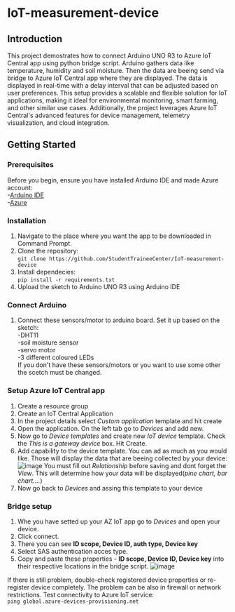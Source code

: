 # IoT-measurement-device

## Introduction
This project demostrates how to connect Arduino UNO R3 to Azure IoT Central app using python bridge script. Arduino gathers data like temperature, humidity and soil moisture. Then the data are beeing send via bridge to Azure IoT Central app where they are displayed. The data is displayed in real-time with a delay interval that can be adjusted based on user preferences. This setup provides a scalable and flexible solution for IoT applications, making it ideal for environmental monitoring, smart farming, and other similar use cases. Additionally, the project leverages Azure IoT Central's advanced features for device management, telemetry visualization, and cloud integration.

## Getting Started  
### Prerequisites
Before you begin, ensure you have installed Arduino IDE and made Azure account:  
-[Arduino IDE](https://pages.github.com/)  
-[Azure](https://azure.microsoft.com/en-us/)
### Installation  
1. Navigate to the place where you want the app to be downloaded in Command Prompt.
2. Clone the repository:  
   `git clone https://github.com/StudentTraineeCenter/IoT-measurement-device`
4. Install dependecies:  
   `pip install -r requirements.txt`
6. Upload the sketch to Arduino UNO R3 using Arduino IDE

### Connect Arduino  
1. Connect these sensors/motor to arduino board. Set it up based on the sketch:  
   -DHT11  
   -soil moisture sensor  
   -servo motor  
   -3 different coloured LEDs  
If you don't have these sensors/motors or you want to use some other the scetch must be changed.

### Setup Azure IoT Central app  
1. Create a resource group
2. Create an IoT Central Application
3. In the project details select *Custom application* template and hit create
4. Open the application. On the left tab go to *Devices* and add new.
5. Now go to *Device templates* and create new *IoT device* template. Check the *This is a gateway device* box. Hit Create.
6. Add capability to the device template. You can ad as much as you would like. Those will display the data that are beeing collected by your device:
![image](https://github.com/user-attachments/assets/0643d5f9-1d3b-4b8a-bb9a-391cab0bb62c)
You must fill out *Relationship* before saving and dont forget the *View*. This will determine how your data will be displayed(*pine chart, bar chart....*)
7. Now go back to *Devices* and assing this template to your device

### Bridge setup
1. Whe you have setted up your AZ IoT app go to *Devices* and open your device.
2. Click connect.
3. There you can see **ID scope, Device ID, auth type, Device key**
4. Select SAS authentication acces type.
5. Copy and paste these properties - **ID scope, Device ID, Device key** into their respective locations in the bridge script.
![image](https://github.com/user-attachments/assets/19c88dff-5658-4726-bc91-145fb58a6a97)


      
If there is still problem, double-check registered device properties or re-register device completely. The problem can be also in firewall or network restrictions. Test connectivity to Azure IoT service:  
   `ping global.azure-devices-provisioning.net`  


